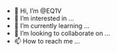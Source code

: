 - 👋 Hi, I’m @EQ1V
- 👀 I’m interested in ...
- 🌱 I’m currently learning ...
- 💞️ I’m looking to collaborate on ...
- 📫 How to reach me ...

<!---
EQ1V/EQ1V is a ✨ special ✨ repository because its `README.md` (this file) appears on your GitHub profile.
You can click the Preview link to take a look at your changes.
--->
